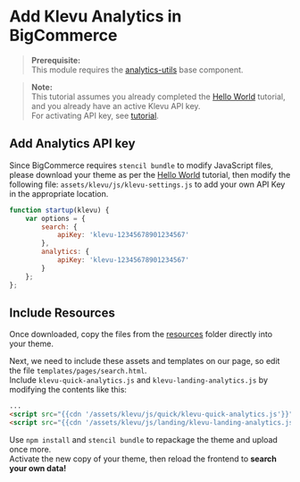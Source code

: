 # Add Klevu Analytics in BigCommerce

> **Prerequisite:**  
> This module requires the [analytics-utils](/components/analytics-utils) base component.

>**Note:**  
>This tutorial assumes you already completed the [Hello World](/getting-started/1-hello-world/bigcommerce) tutorial, and you already have an active Klevu API key.  
>For activating API key, see [tutorial](/getting-started/5-your-api-key/bigcommerce). 

## Add Analytics API key

Since BigCommerce requires `stencil bundle` to modify JavaScript files,
please download your theme as per the [Hello World](/getting-started/1-hello-world/bigcommerce)
tutorial, then modify the following file: `assets/klevu/js/klevu-settings.js`
to add your own API Key in the appropriate location.

```js
function startup(klevu) {
    var options = {
        search: {
            apiKey: 'klevu-12345678901234567'
        },
        analytics: {
            apiKey: 'klevu-12345678901234567'
        }
    };
};
```

## Include Resources

Once downloaded, copy the files from the [resources](/getting-started/6-analytics/resources)
folder directly into your theme.

Next, we need to include these assets and templates on our page,
so edit the file `templates/pages/search.html`.  
Include `klevu-quick-analytics.js` and `klevu-landing-analytics.js` by modifying the contents like this:

```html
...
<script src="{{cdn '/assets/klevu/js/quick/klevu-quick-analytics.js'}}" ></script>
<script src="{{cdn '/assets/klevu/js/landing/klevu-landing-analytics.js'}}" ></script>
```

Use `npm install` and `stencil bundle` to repackage the theme and upload once more.  
Activate the new copy of your theme, then reload the frontend to **search your own data!**
